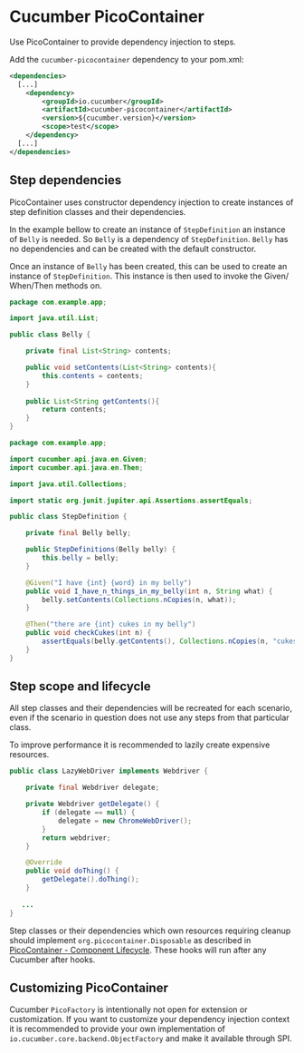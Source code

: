 Cucumber PicoContainer
======================

Use PicoContainer to provide dependency injection to steps.

Add the `cucumber-picocontainer` dependency to your pom.xml:

```xml
<dependencies>
  [...]
    <dependency>
        <groupId>io.cucumber</groupId>
        <artifactId>cucumber-picocontainer</artifactId>
        <version>${cucumber.version}</version>
        <scope>test</scope>
    </dependency>
  [...]
</dependencies>
```

## Step dependencies

PicoContainer uses constructor dependency injection to create instances
of step definition classes and their dependencies.

In the example bellow to create an instance of `StepDefinition` an instance of
`Belly` is needed. So `Belly` is a dependency of `StepDefinition`. `Belly` has
no dependencies and can be created with the default constructor.

Once an instance of `Belly` has been created, this can be used to create an
instance of `StepDefinition`. This instance is then used to invoke the Given/
When/Then methods on.


```java
package com.example.app;

import java.util.List;

public class Belly {

    private final List<String> contents;

    public void setContents(List<String> contents){
        this.contents = contents;
    }
    
    public List<String getContents(){
        return contents;
    }
}
```


```java
package com.example.app;

import cucumber.api.java.en.Given;
import cucumber.api.java.en.Then;

import java.util.Collections;

import static org.junit.jupiter.api.Assertions.assertEquals;

public class StepDefinition {

    private final Belly belly;

    public StepDefinitions(Belly belly) {
        this.belly = belly;
    }

    @Given("I have {int} {word} in my belly")
    public void I_have_n_things_in_my_belly(int n, String what) {
        belly.setContents(Collections.nCopies(n, what));
    }

    @Then("there are {int} cukes in my belly")
    public void checkCukes(int n) {
        assertEquals(belly.getContents(), Collections.nCopies(n, "cukes"));
    }
}
```

## Step scope and lifecycle

All step classes and their dependencies will be recreated for each
scenario, even if the scenario in question does not use any steps from
that particular class.

To improve performance it is recommended to lazily create expensive
resources.

```java
public class LazyWebDriver implements Webdriver {

    private final Webdriver delegate;

    private Webdriver getDelegate() {
        if (delegate == null) {
            delegate = new ChromeWebDriver();
        } 
        return webdriver;
    }

    @Override
    public void doThing() {
        getDelegate().doThing();
    }
   
   ...
}
```

Step classes or their dependencies which own resources requiring cleanup
should implement `org.picocontainer.Disposable` as described in
[PicoContainer - Component Lifecycle](http://picocontainer.com/lifecycle.html).
These hooks will run after any Cucumber after hooks.

## Customizing PicoContainer

Cucumber `PicoFactory` is intentionally not open for extension or
customization. If you want to customize your dependency injection context
it is recommended to provide your own implementation of 
`io.cucumber.core.backend.ObjectFactory` and make it available through
SPI.
